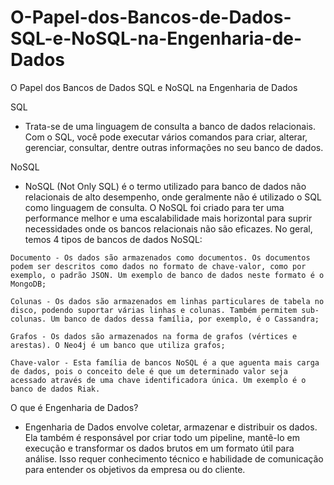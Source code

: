 # O-Papel-dos-Bancos-de-Dados-SQL-e-NoSQL-na-Engenharia-de-Dados


O Papel dos Bancos de Dados SQL e NoSQL na Engenharia de Dados

SQL
   -  Trata-se de uma linguagem de consulta a banco de dados relacionais. Com o SQL, você pode executar vários comandos para criar, alterar, gerenciar, consultar, dentre outras informações no seu banco de dados.

NoSQL
   -  NoSQL (Not Only SQL) é o termo utilizado para banco de dados não relacionais de alto desempenho, onde geralmente não é utilizado o SQL como linguagem de consulta. O NoSQL foi criado para ter uma performance melhor e uma escalabilidade mais horizontal para suprir necessidades onde os bancos relacionais não são eficazes. No geral, temos 4 tipos de bancos de dados NoSQL:

    Documento - Os dados são armazenados como documentos. Os documentos podem ser descritos como dados no formato de chave-valor, como por exemplo, o padrão JSON. Um exemplo de banco de dados neste formato é o MongoDB;

    Colunas - Os dados são armazenados em linhas particulares de tabela no disco, podendo suportar várias linhas e colunas. Também permitem sub-colunas. Um banco de dados dessa família, por exemplo, é o Cassandra;

    Grafos - Os dados são armazenados na forma de grafos (vértices e arestas). O Neo4j é um banco que utiliza grafos;
    
    Chave-valor - Esta família de bancos NoSQL é a que aguenta mais carga de dados, pois o conceito dele é que um determinado valor seja acessado através de uma chave identificadora única. Um exemplo é o banco de dados Riak.

O que é Engenharia de Dados?
   - Engenharia de Dados envolve coletar, armazenar e distribuir os dados. Ela também é responsável por criar todo um pipeline, mantê-lo em execução e transformar os dados brutos em um formato útil para análise. Isso requer conhecimento técnico e habilidade de comunicação para entender os objetivos da empresa ou do cliente.

